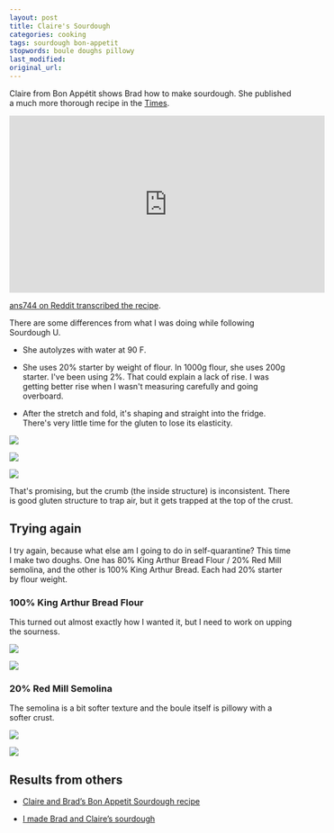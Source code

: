 ```yaml
---
layout: post
title: Claire's Sourdough
categories: cooking
tags: sourdough bon-appetit
stopwords: boule doughs pillowy
last_modified:
original_url:
---
```


Claire from Bon Appétit shows Brad how to make sourdough. She published a much more thorough recipe in the [Times](https://cooking.nytimes.com/guides/59-how-to-make-sourdough-bread).

<div class="youtube">
<iframe width="560" height="315" src="https://www.youtube.com/embed/oidnwPIeqsI" frameborder="0" allow="accelerometer; autoplay; encrypted-media; gyroscope; picture-in-picture" allowfullscreen></iframe>
</div>

[ans744 on Reddit transcribed the recipe](https://www.reddit.com/r/Sourdough/comments/96a5wb/my_first_shot_its_alive_bon_appetit_recipe/).

There are some differences from what I was doing while following Sourdough U.

* She autolyzes with water at 90 F.

* She uses 20% starter by weight of flour. In 1000g flour, she uses 200g starter. I've been using 2%. That could explain a lack of rise. I was getting better rise when I wasn't measuring carefully and going overboard.

* After the stretch and fold, it's shaping and straight into the fridge. There's very little time for the gluten to lose its elasticity.

![](/images/sourdough/claire/in_oven.jpg)

![](/images/sourdough/claire/on_the_rack.jpg)

![](/images/sourdough/claire/sliced.jpg)

That's promising, but the crumb (the inside structure) is inconsistent. There is good gluten structure to trap air, but it gets trapped at the top of the crust.

## Trying again

I try again, because what else am I going to do in self-quarantine? This time I make two doughs. One has 80% King Arthur Bread Flour / 20% Red Mill semolina, and the other is 100% King Arthur Bread. Each had 20% starter by flour weight.

### 100% King Arthur Bread Flour

This turned out almost exactly how I wanted it, but I need to work on upping the sourness.

![](/images/sourdough/claire/white-flour.jpg)

![](/images/sourdough/claire/white-sliced.jpg)

### 20% Red Mill Semolina

The semolina is a bit softer texture and the boule itself is pillowy with a softer crust.

![](/images/sourdough/claire/semolina.jpg)

![](/images/sourdough/claire/semolina-sliced.jpg)




## Results from others

* [Claire and Brad’s Bon Appetit Sourdough recipe](https://www.reddit.com/r/Breadit/comments/ca83ab/claire_and_brads_bon_appetit_sourdough_recipe/)

* [I made Brad and Claire’s sourdough](https://www.reddit.com/r/bon_appetit/comments/cgdnhb/i_made_brad_and_claires_sourdough/)
